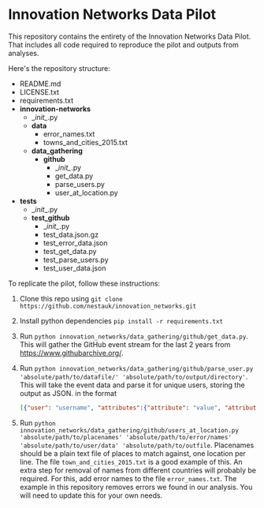 # Innovation Networks Data Pilot

This repository contains the entirety of the Innovation Networks Data Pilot. That includes all code required to reproduce the pilot and outputs from analyses.

Here's the repository structure:

- README.md
- LICENSE.txt
- requirements.txt
- __innovation-networks__
  - \__init\__.py
  - __data__
    - error_names.txt
    - towns_and_cities_2015.txt
  - __data_gathering__
    - __github__
      - \__init\__.py
      - get_data.py
      - parse_users.py
      - user_at_location.py
- __tests__
    - \__init__\.py
    - __test_github__
      - \__init\__.py
      - test_data.json.gz
      - test_error_data.json
      - test_get_data.py
      - test_parse_users.py
      - test_user_data.json

To replicate the pilot, follow these instructions:

1. Clone this repo using `git clone https://github.com/nestauk/innovation_networks.git`
2. Install python dependencies `pip install -r requirements.txt`
3. Run `python innovation_networks/data_gathering/github/get_data.py`. This will gather the GitHub event stream for the last 2 years from https://www.githubarchive.org/.
4. Run `python innovation_networks/data_gathering/github/parse_user.py 'absolute/path/to/datafile/' 'absolute/path/to/output/directory'`. This will take the event data and parse it for unique users, storing the output as JSON.
in the format

    ```JSON
    [{"user": "username", "attributes":{"attribute": "value", "attribute": "value"}}, {"user":"username", "attributes": {"attribute": "value"}]
    ```

5. Run `python innovation_networks/data_gathering/github/users_at_location.py 'absolute/path/to/placenames' 'absolute/path/to/error/names' 'absolute/path/to/user/data' 'absolute/path/to/outfile`. Placenames should be a plain text file of places to match against, one location per line. The file `town_and_cities_2015.txt` is a good example of this. An extra step for removal of names from different countries will probably be required. For this, add error names to the file `error_names.txt`. The example in this repository removes errors we found in our analysis. You will need to update this for your own needs.
